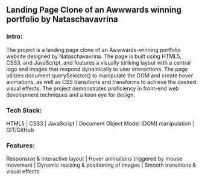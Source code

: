 <h2>Landing Page Clone of an Awwwards winning portfolio by Nataschavavrina</h2>
<h3>Intro: </h3>The project is a landing page clone of an Awwwards-winning portfolio website designed by Nataschavavrina. The page is built using HTML5, CSS3, and JavaScript, and features a visually striking layout with a central logo and images that respond dynamically to user interactions. The page utilizes document.querySelector() to manipulate the DOM and create hover animations, as well as CSS transitions and transforms to achieve the desired visual effects. The project demonstrates proficiency in front-end web development techniques and a keen eye for design.</br>
<h3>Tech Stack: </h3>HTML5 | CSS3 | JavaScript | Document Object Model (DOM) manipulation | GIT/GitHub</br>
<h3>Features: </h3>Responsive & interactive layout | Hover animations triggered by mouse movement | Dynamic resizing & positioning of images | Smooth transitions & visual effects

